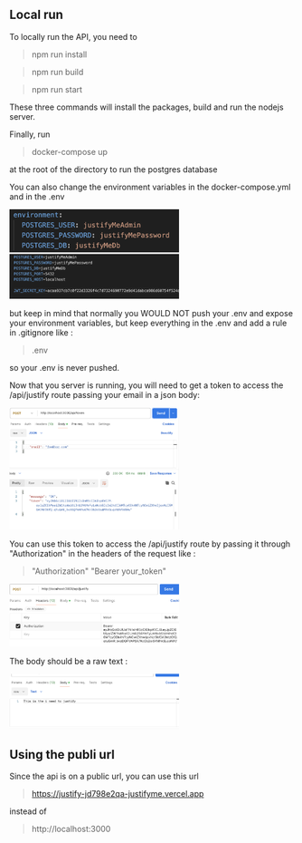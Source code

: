 ## Local run
To locally run the API, you need to

> npm run install

> npm run build

> npm run start

These three commands will install the packages, build and run the nodejs server.

Finally, run

> docker-compose up

at the root of the directory to run the postgres database

You can also change the environment variables in the docker-compose.yml and in the .env

<img src="images/docker-compose-env.png" alt="docker-compose environment variables" width="300"/>

<img src="images/env_screenshot.png" alt=".env file" width="300"/>

but keep in mind that normally you WOULD NOT push your .env and expose your environment variables, but keep everything in the .env and add a rule in .gitignore like :

> .env

so your .env is never pushed.

Now that you server is running, you will need to get a token to access the /api/justify route passing your email in a json body:

<img src="images/token_route.png" alt="token route" width="300"/>

You can use this token to access the /api/justify route by passing it through "Authorization" in the headers of the request like :
> "Authorization" "Bearer your_token"

<img src="images/authorization_headers.png" alt="authorization headers" width="300"/>

The body should be a raw text :

<img src="images/plain_text.png" alt="plain text" width="300"/>

## Using the publi url

Since the api is on a public url, you can use this url

> https://justify-jd798e2qa-justifyme.vercel.app

instead of 

> http://localhost:3000
